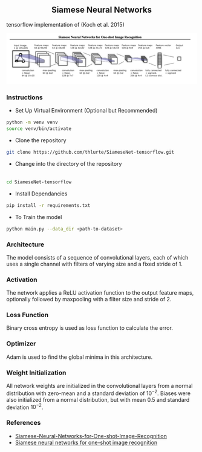  <h2 align="center">Siamese Neural Networks</h2>
tensorflow implementation of (Koch et al. 2015)
<br>

<p align="center">
  <img src="assets/image-7-1024x273.png" alt="Siamese Neural Network Architecture">
</p>


### Instructions

- Set Up Virtual Environment (Optional but Recommended)

```bash
python -m venv venv
source venv/bin/activate 
```

- Clone the repository
```bash
git clone https://github.com/thlurte/SiameseNet-tensorflow.git

```

- Change into the directory of the repository

```bash

cd SiameseNet-tensorflow
```

- Install Dependancies

```bash
pip install -r requirements.txt
```

- To Train the model

```bash
python main.py --data_dir <path-to-dataset>

```


###  Architecture

The model consists of a sequence of convolutional layers, each of which uses a single channel with filters of varying size and a fixed stride of 1.



### Activation 

The network applies a ReLU activation function to the output feature maps, optionally followed by maxpooling with a fliter size and stride of 2. 

### Loss Function
Binary cross entropy is used as loss function to calculate the error.

### Optimizer
Adam is used to find the global minima in this architecture.

### Weight Initialization
All network weights are initialized in the convolutional layers from a normal distribution with zero-mean and a standard deviation of $10^{−2}$. Biases were also initialized from a normal distribution, but with mean 0.5 and standard deviation $10^{−2}$.

  

### References

- [Siamese-Neural-Networks-for-One-shot-Image-Recognition](https://github.com/nevoit/Siamese-Neural-Networks-for-One-shot-Image-Recognition)
- [Siamese neural networks for one-shot image recognition](https://paperswithcode.com/paper/siamese-neural-networks-for-one-shot-image)
